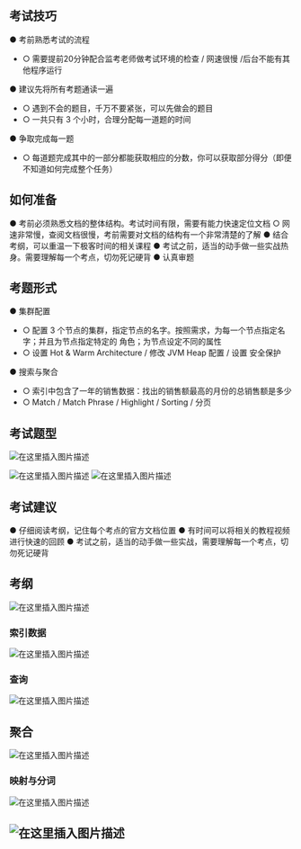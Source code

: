 ## 考试技巧
● 考前熟悉考试的流程

 - ○ 需要提前20分钟配合监考老师做考试环境的检查 / 网速很慢 /后台不能有其他程序运行

● 建议先将所有考题通读一遍

 - ○ 遇到不会的题目，千万不要紧张，可以先做会的题目
 - ○ 一共只有 3 个小时，合理分配每一道题的时间

● 争取完成每一题

 - ○ 每道题完成其中的一部分都能获取相应的分数，你可以获取部分得分（即便不知道如何完成整个任务）

## 如何准备
● 考前必须熟悉文档的整体结构。考试时间有限，需要有能力快速定位文档
○ 网速非常慢，查阅文档很慢，考前需要对文档的结构有一个非常清楚的了解
● 结合考纲，可以重温一下极客时间的相关课程
● 考试之前，适当的动手做一些实战热身。需要理解每一个考点，切勿死记硬背
● 认真审题


## 考题形式
● 集群配置

 - ○ 配置 3 个节点的集群，指定节点的名字。按照需求，为每一个节点指定名字；并且为节点指定特定的 角色；为节点设定不同的属性
 - ○ 设置 Hot & Warm Architecture / 修改 JVM Heap 配置 / 设置 安全保护

● 搜索与聚合

 - ○ 索引中包含了一年的销售数据：找出的销售额最高的月份的总销售额是多少
 - ○ Match / Match Phrase / Highlight / Sorting / 分页

## 考试题型
![在这里插入图片描述](https://i-blog.csdnimg.cn/blog_migrate/d76bd81df4d5b261130f0286f405eb1f.png)

![在这里插入图片描述](https://i-blog.csdnimg.cn/blog_migrate/2f813fa9d4da6b0865225d73bc4a27c7.png)
![在这里插入图片描述](https://i-blog.csdnimg.cn/blog_migrate/da6e6d3b37951afa4f9624b32ff3aa59.png)
## 考试建议
● 仔细阅读考纲，记住每个考点的官方文档位置
● 有时间可以将相关的教程视频进行快速的回顾
● 考试之前，适当的动手做一些实战，需要理解每一个考点，切勿死记硬背

## 考纲
![在这里插入图片描述](https://i-blog.csdnimg.cn/blog_migrate/9674ebe757f172babed2a7e061f92499.png)
### 索引数据
![在这里插入图片描述](https://i-blog.csdnimg.cn/blog_migrate/569f9e497f2ce25146654756daed2c9a.png)
### 查询
![在这里插入图片描述](https://i-blog.csdnimg.cn/blog_migrate/8a170474002b2c0b06d8560cf9279eb5.png)
## 聚合
![在这里插入图片描述](https://i-blog.csdnimg.cn/blog_migrate/5bbf3b786e77d8fe94407019429e9019.png)
### 映射与分词
![在这里插入图片描述](https://i-blog.csdnimg.cn/blog_migrate/d99eca6b81eb9964108e30868e791721.png)
## ![在这里插入图片描述](https://i-blog.csdnimg.cn/blog_migrate/49cf2c90cb15b25110e4d3d3427ba4b4.png)

